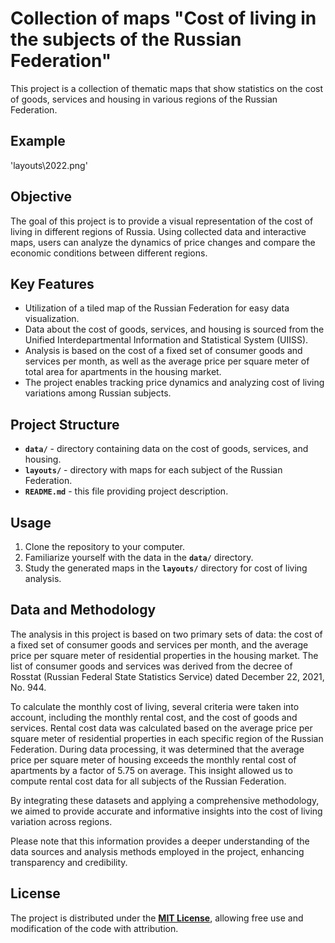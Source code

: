 # Collection of maps "Cost of living in the subjects of the Russian Federation"
This project is a collection of thematic maps that show statistics on the cost of goods, services and housing in various regions of the Russian Federation.
## **Example**
'layouts\2022.png'
## **Objective**

The goal of this project is to provide a visual representation of the cost of living in different regions of Russia. Using collected data and interactive maps, users can analyze the dynamics of price changes and compare the economic conditions between different regions.

## **Key Features**

- Utilization of a tiled map of the Russian Federation for easy data visualization.
- Data about the cost of goods, services, and housing is sourced from the Unified Interdepartmental Information and Statistical System (UIISS).
- Analysis is based on the cost of a fixed set of consumer goods and services per month, as well as the average price per square meter of total area for apartments in the housing market.
- The project enables tracking price dynamics and analyzing cost of living variations among Russian subjects.

## **Project Structure**

- **`data/`** - directory containing data on the cost of goods, services, and housing.
- **`layouts/`** - directory with maps for each subject of the Russian Federation.
- **`README.md`** - this file providing project description.

## **Usage**

1. Clone the repository to your computer.
2. Familiarize yourself with the data in the **`data/`** directory.
3. Study the generated maps in the **`layouts/`** directory for cost of living analysis.

## **Data and Methodology**
The analysis in this project is based on two primary sets of data: the cost of a fixed set of consumer goods and services per month, and the average price per square meter of residential properties in the housing market. The list of consumer goods and services was derived from the decree of Rosstat (Russian Federal State Statistics Service) dated December 22, 2021, No. 944.

To calculate the monthly cost of living, several criteria were taken into account, including the monthly rental cost, and the cost of goods and services. Rental cost data was calculated based on the average price per square meter of residential properties in each specific region of the Russian Federation. During data processing, it was determined that the average price per square meter of housing exceeds the monthly rental cost of apartments by a factor of 5.75 on average. This insight allowed us to compute rental cost data for all subjects of the Russian Federation.

By integrating these datasets and applying a comprehensive methodology, we aimed to provide accurate and informative insights into the cost of living variation across regions.

Please note that this information provides a deeper understanding of the data sources and analysis methods employed in the project, enhancing transparency and credibility.

## **License**

The project is distributed under the **[MIT License](https://github.com/PhilLandia/Cost_of_living_in_Russia/blob/main/LICENSE)**, allowing free use and modification of the code with attribution.
